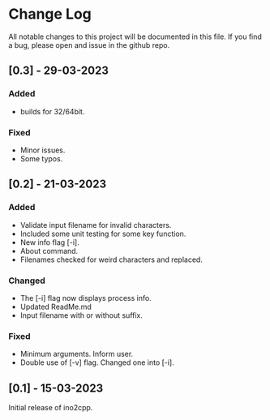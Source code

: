 
# Change Log
All notable changes to this project will be documented in this file.
If you find a bug, please open and issue in the github repo.

## [0.3] - 29-03-2023

### Added
- builds for 32/64bit.

### Fixed
- Minor issues.
- Some typos.


## [0.2] - 21-03-2023

### Added
- Validate input filename for invalid characters.
- Included some unit testing for some key function.
- New info flag [-i].
- About command.
- Filenames checked for weird characters and replaced.

### Changed
- The [-i] flag now displays process info.
- Updated ReadMe.md
- Input filename with or without suffix.

### Fixed
- Minimum arguments. Inform user.
- Double use of [-v] flag. Changed one into [-i].


## [0.1] - 15-03-2023

Initial release of ino2cpp.